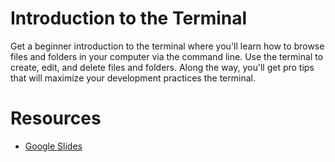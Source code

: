 # Introduction to the Terminal

Get a beginner introduction to the terminal where you'll learn how to browse files and folders in your computer via the command line. Use the terminal to create, edit, and delete files and folders. Along the way, you'll get pro tips that will maximize your development practices the terminal.

# Resources
- [Google Slides](https://docs.google.com/presentation/d/1e47wPhR-J0tWvxatJuRvZ-6b1FtbZWacK0YCO0GkCzo/edit?usp=sharing)
